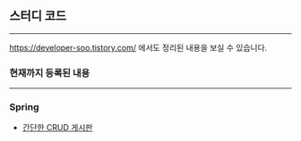 ## 스터디 코드

---
https://developer-soo.tistory.com/ 에서도 정리된 내용을 보실 수 있습니다.
### 현재까지 등록된 내용

---
### Spring
- <a href="https://github.com/SooowanLee/study-code/tree/main/board">간단한 CRUD 게시판